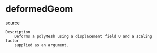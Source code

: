 # deformedGeom

[source](github.com/OpenFOAM-jp/OpenFOAM-utilities-tutorials-jp/blob/master/v1906/mesh/manipulation/deformedGeom/deformedGeom.C/deformedGeom.C)

```
Description
    Deforms a polyMesh using a displacement field U and a scaling factor
    supplied as an argument.


```

